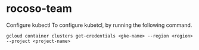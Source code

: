 # rocoso-team


Configure kubectl
To configure kubetcl, by running the following command.

`gcloud container clusters get-credentials <gke-name> --region <region> --project <project-name>`


